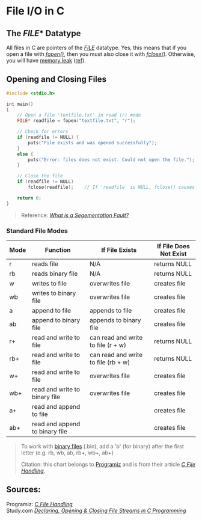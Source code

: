 # File I/O in C

## The _FILE_* Datatype
All files in C are pointers of the [_FILE_](https://www.geeksforgeeks.org/data-type-file-c/#:~:text=A%20FILE%20is%20a%20type,although%20it%20is%20system%20specific.) datatype.
Yes, this means that if you open a file with [_fopen()_](https://www.geeksforgeeks.org/c-fopen-function-with-examples/), then you must also close it with [_fclose()_](https://www.tutorialspoint.com/c_standard_library/c_function_fclose.htm).
Otherwise, you will have [memory leak](https://www.geeksforgeeks.org/what-is-memory-leak-how-can-we-avoid/) ([ref](https://stackoverflow.com/questions/21499080/memory-allocation-when-fopen-is-called-is-not-clear)).

## Opening and Closing Files
```C
#include <stdio.h>

int main()
{
    // Open a file 'textfile.txt' in read (r) mode
    FILE* readfile = fopen("textfile.txt", "r"); 

    // Check for errors
    if (readfile != NULL) {
        puts("File exists and was opened successfully");
    }
    else {
        puts("Error: files does not exist. Could not open the file.");
    }

    // Close the file
    if (readfile != NULL)
        fclose(readfile);    // If 'readfile' is NULL, fclose() causes a segmentation fault

    return 0;
}
```
> Reference: [_What is a Segementation Fault?_](https://www.geeksforgeeks.org/core-dump-segmentation-fault-c-cpp/#:~:text=Core%20Dump%2FSegmentation%20fault%20is,an%20error%20indicating%20memory%20corruption.)

### Standard File Modes
| Mode | Function | If File Exists | If File Does Not Exist |
| ---- | --------- | ------------- | ---------------------- |
| r | reads file | N/A | returns NULL |
| rb | reads binary file | N/A | returns NULL |
| w | writes to file | overwrites file | creates file |
| wb | writes to binary file | overwrites file | creates file |  
| a | append to file | appends to file | creates file |  
| ab | append to binary file | appends to binary file | creates file | 
| r+ | read and write to file | can read and write to file (r + w) | returns NULL | 
| rb+ | read and write to file | can read and write to file (rb + w) | returns NULL | 
| w+ | read and write to file | overwrites file | creates file | 
| wb+ | read and write to binary file | overwrites file | creates file | 
| a+ | read and append to file |  | creates file | 
| ab+ | read and append to binary file |  | creates file | 
> To work with [binary files](https://en.wikipedia.org/wiki/Binary_file) (.bin), add a 'b' (for binary) after the first letter (e.g. rb, wb, ab, rb+, wb+, ab+) <br />
>
> Citation: this chart belongs to [Programiz](https://www.programiz.com/) and is from their article [_C File Handling_](https://www.programiz.com/c-programming/c-file-input-output).

## Sources: 
Programiz: [_C File Handling_](https://www.programiz.com/c-programming/c-file-input-output) <br />
Study.com [_Declaring, Opening & Closing File Streams in C Programming_](https://study.com/academy/lesson/declaring-opening-closing-file-streams-in-c-programming.html) <br />

